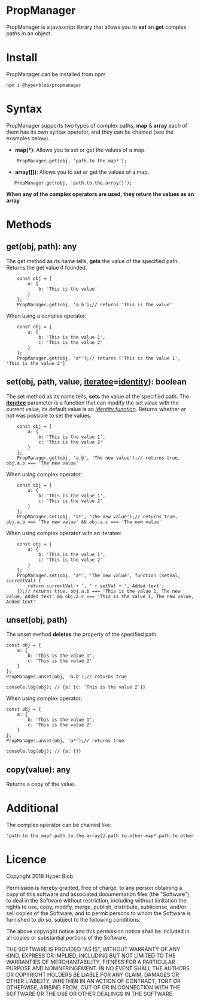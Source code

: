 # PropManager
PropManager is a javascript library that allows you to **set** an **get** complex paths in an object.

# Install
PropManager can be installed from npm

```
npm i @hyperblob/propmanager
```

# Syntax

PropManager supports two types of complex paths, **map** & **array** each of them has its own syntax operator, and they can be chained (see the examples below).

 - **map(*)**: Allows you to set or get the values of a map.
```
    PropManager.get(obj, 'path.to.the.map*');
```
 - **array([])**: Allows you to set or get the values of a map.
 ```
    PropManager.get(obj, 'path.to.the.array[]');
```

**When any of the complex operators are used, they return the values as an array**

# Methods
## get(obj, path): any
The get method as its name tells, **gets** the value of the specified path.
Returns the get value if founded.
```
	const obj = {
		a: {
			b: 'This is the value'
		}
	};
    PropManager.get(obj, 'a.b');// returns 'This is the value'
```
When using a complex operator:
```
	const obj = {
		a: {
			b: 'This is the value 1',
			c: 'This is the value 2'
		}
	};
    PropManager.get(obj, 'a*');// returns ['This is the value 1', 'This is the value 2']
```

## set(obj, path, value, [iteratee](https://lodash.com/docs/4.17.5#iteratee)=[identity](https://lodash.com/docs/4.17.5#identity)): boolean
The set method as its name tells, **sets** the value of the specified path.
The [**iteratee**](https://lodash.com/docs/4.17.5#iteratee) parameter is a function that can modify the set value with the current value, its default value is an  [*identity function*](https://lodash.com/docs/4.17.5#identity).
Returns whether or not was possible to set the values.
```
	const obj = {
		a: {
			b: 'This is the value 1',
			c: 'This is the value 2'
		}
	};
    PropManager.get(obj, 'a.b', 'The new value');// returns true, obj.a.b === 'The new value'
```
When using complex operator:
```
	const obj = {
		a: {
			b: 'This is the value 1',
			c: 'This is the value 2'
		}
	};
    PropManager.set(obj, 'a*', 'The new value');// returns true, obj.a.b === 'The new value' && obj.a.c === 'The new value'
```
When using complex operator with an iteratee:
```
	const obj = {
		a: {
			b: 'This is the value 1',
			c: 'This is the value 2'
		}
	};
    PropManager.set(obj, 'a*', 'The new value', function (setVal, currentVal) {
	    return currentVal + ', ' + setVal + ', Added text';
    });// returns true, obj.a.b === 'This is the value 1, The new value, Added text' && obj.a.c === 'This is the value 1, The new value, Added text'
```

## unset(obj, path)
The unset method **deletes** the property of the specified path.

```
const obj = {
	a: {
		b: 'This is the value 1',
		c: 'This is the value 2'
	}
};
PropManager.unset(obj, 'a.b');// returns true

console.log(obj); // {a: {c: 'This is the value 2'}}
```

When using complex operator:

```
const obj = {
	a: {
		b: 'This is the value 1',
		c: 'This is the value 2'
	}
};
PropManager.unset(obj, 'a*');// returns true

console.log(obj); // {a: {}}
```

## copy(value): any
Returns a copy of the value.

# Additional
The complex operator can be chained like:
```
'path.to.the.map*.path.to.the.array[].path.to.other.map*.path.to.other.array[]'
```
# Licence
Copyright 2018 Hyper Blob

Permission is hereby granted, free of charge, to any person obtaining a copy of this software and associated documentation files (the "Software"), to deal in the Software without restriction, including without limitation the rights to use, copy, modify, merge, publish, distribute, sublicense, and/or sell copies of the Software, and to permit persons to whom the Software is furnished to do so, subject to the following conditions:

The above copyright notice and this permission notice shall be included in all copies or substantial portions of the Software.

THE SOFTWARE IS PROVIDED "AS IS", WITHOUT WARRANTY OF ANY KIND, EXPRESS OR IMPLIED, INCLUDING BUT NOT LIMITED TO THE WARRANTIES OF MERCHANTABILITY, FITNESS FOR A PARTICULAR PURPOSE AND NONINFRINGEMENT. IN NO EVENT SHALL THE AUTHORS OR COPYRIGHT HOLDERS BE LIABLE FOR ANY CLAIM, DAMAGES OR OTHER LIABILITY, WHETHER IN AN ACTION OF CONTRACT, TORT OR OTHERWISE, ARISING FROM, OUT OF OR IN CONNECTION WITH THE SOFTWARE OR THE USE OR OTHER DEALINGS IN THE SOFTWARE.

